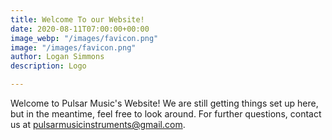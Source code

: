 ```yaml
---
title: Welcome To our Website!
date: 2020-08-11T07:00:00+00:00
image_webp: "/images/favicon.png"
image: "/images/favicon.png"
author: Logan Simmons
description: Logo

---
```

Welcome to Pulsar Music's Website! We are still getting things set up here, but in the meantime, feel free to look around. For further questions, contact us at pulsarmusicinstruments@gmail.com.